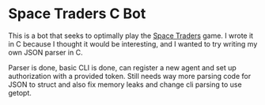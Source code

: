 # Space Traders C Bot

This is a bot that seeks to optimally play the [Space Traders](https://spacetraders.io/) game. I wrote it in C because I thought it would be interesting, and I wanted to try writing my own JSON parser in C.

Parser is done, basic CLI is done, can register a new agent and set up authorization with a provided token. Still needs way more parsing code for JSON to struct and also fix memory leaks and change cli parsing to use getopt.


